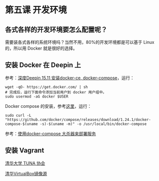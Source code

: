 # 第五课 开发环境

## 各式各样的开发环境要怎么配置呢？

需要装各式各样的系统环境吗？当然不用，80%的开发环境都是可以基于 Linux 的，所以用 Docker 就是很好的选择。

## 安装 Docker 在 Deepin 上

参考：[深度Deepin 15.11 安装docker-ce, docker-compose](https://www.aiprose.com/blog/108)，运行：

```shell
wget -qO- https://get.docker.com/ | sh
# 完成后，运行下面命令添加当前用户到 docker 用户组中。
sudo usermod -aG docker $USER
```

Docker compose 的安装，参考[这里](<https://docs.docker.com/compose/install/>)，运行：

```shell
sudo curl -L "https://github.com/docker/compose/releases/download/1.24.1/docker-compose-$(uname -s)-$(uname -m)" -o /usr/local/bin/docker-compose

```

参考：[使用docker-compose 大杀器来部署服务](<https://www.cnblogs.com/neptunemoon/p/6512121.html>)

## 安装 Vagrant 

[清华大学 TUNA 协会](https://tuna.moe/)

[清华VirtualBox镜像源](<https://mirror.tuna.tsinghua.edu.cn/virtualbox/>)
